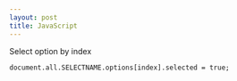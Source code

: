```yaml
---
layout: post
title: JavaScript
---
```


Select option by index 
```{.javascript}
document.all.SELECTNAME.options[index].selected = true;
```
